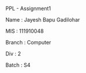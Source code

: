PPL - Assignment1

Name : Jayesh Bapu Gadilohar

MIS  : 111910048

Branch : Computer

Div : 2

Batch : S4